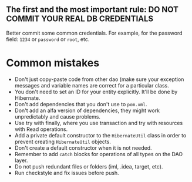 ## The first and the most important rule: DO NOT COMMIT YOUR REAL DB CREDENTIALS
Better commit some common credentials. For example, for the password field: `1234` or `password` or `root`, etc.

# Common mistakes

* Don't just copy-paste code from other dao (make sure your exception messages and variable names are correct for a particular class.
* You don't need to set an ID for your entity explicitly. It'll be done by Hibernate.
* Don't add dependencies that you don't use to `pom.xml`.
* Don't add an alfa version of dependencies, they might work unpredictably and cause problems.
* Use try with finally, where you use transaction and try with resources with Read operations.
* Add a private default constructor to the `HibernateUtil` class in order to prevent creating `HibernateUtil` objects.
* Don't create a default constructor when it is not needed.
* Remember to add `catch` blocks for operations of all types on the DAO layer.  
* Do not push redundant files or folders (iml, .idea, target, etc).
* Run checkstyle and fix issues before push.
